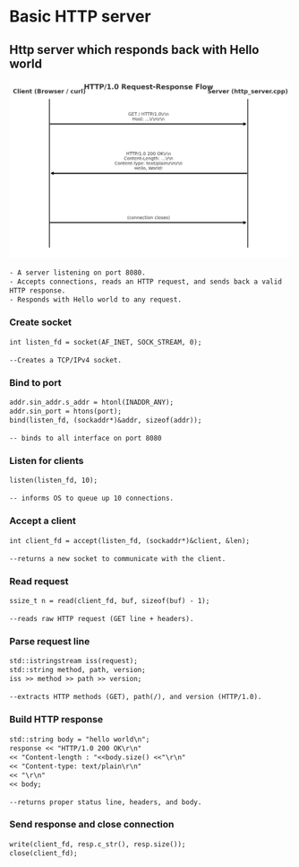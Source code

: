 # Basic HTTP server

## Http server which responds back with Hello world

![http flow](../assets/http_flow.png)


	- A server listening on port 8080.
	- Accepts connections, reads an HTTP request, and sends back a valid HTTP response.
	- Responds with Hello world to any request.

### Create socket
	int listen_fd = socket(AF_INET, SOCK_STREAM, 0);

	--Creates a TCP/IPv4 socket.

### Bind to port

	addr.sin_addr.s_addr = htonl(INADDR_ANY);
	addr.sin_port = htons(port);
	bind(listen_fd, (sockaddr*)&addr, sizeof(addr));

	-- binds to all interface on port 8080

### Listen for clients
	listen(listen_fd, 10);

	-- informs OS to queue up 10 connections.

### Accept a client
	int client_fd = accept(listen_fd, (sockaddr*)&client, &len);

	--returns a new socket to communicate with the client.

### Read request 
	ssize_t n = read(client_fd, buf, sizeof(buf) - 1);

	--reads raw HTTP request (GET line + headers).

### Parse request line
	std::istringstream iss(request);
	std::string method, path, version;
	iss >> method >> path >> version;

	--extracts HTTP methods (GET), path(/), and version (HTTP/1.0).

### Build HTTP response
	std::string body = "hello world\n";
	response << "HTTP/1.0 200 OK\r\n"
	<< "Content-length : "<<body.size() <<"\r\n"
	<< "Content-type: text/plain\r\n"
	<< "\r\n"
	<< body;

	--returns proper status line, headers, and body.

### Send response and close connection
	write(client_fd, resp.c_str(), resp.size());
	close(client_fd);

